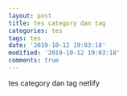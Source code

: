 ```yaml
---
layout: post
title: tes category dan tag
categories: tes
tags: tes
date: '2019-10-12 19:03:18'
modified: '2019-10-12 19:03:18'
comments: true
---
```

tes category dan tag netlify
